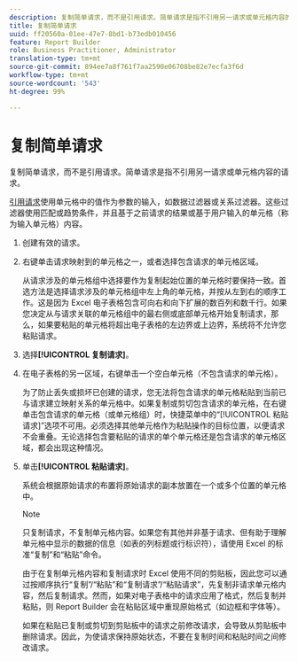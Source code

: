 ```yaml
---
description: 复制简单请求，而不是引用请求。简单请求是指不引用另一请求或单元格内容的请求。
title: 复制简单请求
uuid: ff20560a-01ee-47e7-8bd1-b73edb010456
feature: Report Builder
role: Business Practitioner, Administrator
translation-type: tm+mt
source-git-commit: 894ee7a8f761f7aa2590e06708be82e7ecfa3f6d
workflow-type: tm+mt
source-wordcount: '543'
ht-degree: 99%

---
```



# 复制简单请求

复制简单请求，而不是引用请求。简单请求是指不引用另一请求或单元格内容的请求。

[引用请求](/help/analyze/report-builder/manage-requests/c-copy-requests/t-copy-referential-requests.md)使用单元格中的值作为参数的输入，如数据过滤器或关系过滤器。这些过滤器使用匹配或趋势条件，并且基于之前请求的结果或基于用户输入的单元格（称为输入单元格）内容。
1. 创建有效的请求。
1. 右键单击请求映射到的单元格之一，或者选择包含请求的单元格区域。

   从请求涉及的单元格组中选择要作为复制起始位置的单元格时要保持一致。首选方法是选择请求涉及的单元格组中左上角的单元格，并按从左到右的顺序工作。这是因为 Excel 电子表格包含可向右和向下扩展的数百列和数千行。如果您决定从与请求关联的单元格组中的最右侧或底部单元格开始复制请求，那么，如果要粘贴的单元格将超出电子表格的左边界或上边界，系统将不允许您粘贴请求。
1. 选择&#x200B;**[!UICONTROL 复制请求]**。
1. 在电子表格的另一区域，右键单击一个空白单元格（不包含请求的单元格）。

   为了防止丢失或损坏已创建的请求，您无法将包含请求的单元格粘贴到当前已与请求建立映射关系的单元格中。如果复制或剪切包含请求的单元格，在右键单击包含请求的单元格（或单元格组）时，快捷菜单中的“[!UICONTROL 粘贴请求]”选项不可用。必须选择其他单元格作为粘贴操作的目标位置，以便请求不会重叠。无论选择包含要粘贴的请求的单个单元格还是包含请求的单元格区域，都会出现这种情况。
1. 单击&#x200B;**[!UICONTROL 粘贴请求]**。

   系统会根据原始请求的布置将原始请求的副本放置在一个或多个位置的单元格中。

   >[!NOTE]
   >
   >只复制请求，不复制单元格内容。如果您有其他并非基于请求、但有助于理解单元格中显示的数据的信息（如表的列标题或行标识符），请使用 Excel 的标准“复制”和“粘贴”命令。

   由于在复制单元格内容和复制请求时 Excel 使用不同的剪贴板，因此您可以通过按顺序执行“复制”/“粘贴”和“复制请求”/“粘贴请求”，先复制非请求单元格内容，然后复制请求。然而，如果对电子表格中的请求应用了格式，然后复制并粘贴，则 Report Builder 会在粘贴区域中重现原始格式（如边框和字体等）。

   如果在粘贴已复制或剪切到剪贴板中的请求之前修改请求，会导致从剪贴板中删除请求。因此，为使请求保持原始状态，不要在复制时间和粘贴时间之间修改请求。
